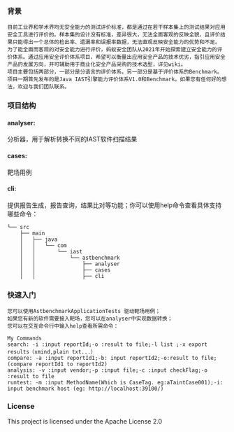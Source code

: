### 背景
    目前工业界和学术界均无安全能力的测试评价标准，都是通过在若干样本集上的测试结果对应用安全工具进行评价的。样本集的设计没有标准，差异很大，无法全面客观的反映全貌，且评价结果只能得出一个总体的检出率、遗漏率和误报率数据，无法直观反映安全能力的优势和不足。
    为了能全面而客观的对安全能力进行评价，蚂蚁安全团队从2021年开始探索建立安全能力的评价体系。通过应用安全评价体系项目，希望可以衡量出应用安全产品的技术优劣，指引应用安全产品的发展方向，并可辅助用于商业化安全产品采购的技术选型，详见wiki。
    项目主要包括两部分，一部分是分语言的评价体系，另一部分是基于评价体系的Benchmark。项目一期首先发布的是Java IAST引擎能力评价体系V1.0和Benchmark。如果您有任何好的想法，欢迎与我们团队联系。
### 项目结构
#### analyser:
分析器，用于解析转换不同的IAST软件扫描结果
#### cases:
靶场用例
#### cli:
提供报告生成，报告查询，结果比对等功能；你可以使用help命令查看具体支持哪些命令：
```
└── src
    ├── main
    │   ├── java
    │   │   └── com
    │   │       └── iast
    │   │           └── astbenchmark
    │   │               ├── analyser   
    │   │               ├── cases
    │   │               ├── cli      
```

### 快速入门
    您可以使用AstbenchmarkApplicationTests 驱动靶场用例；
    如果您有新的软件需要接入靶场，您可以在analyser中实现数据转换；
    您可以在交互命令行中输入help查看所需命令：
```
My Commands
search: -i :input reportId;-o :result to file;-l list ;-x export results（xmind,plain txt...）
compare: -a :input reportId1;-b: input reportId2;-o:result to file;  (compare reportId1 to reportId2)
analysis: -v :input vendor;-p :input file;-c :input checkFlag;-o :result to file
runtest: -m :input MethodName(Which is CaseTag. eg:aTaintCase001);-i: input benchmark host (eg: http://localhost:39100/)
```
### License
This project is licensed under the Apache License 2.0
